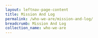 ```yaml
---
layout: leftnav-page-content
title: Mission And Log
permalink: /who-we-are/mission-and-log/
breadcrumb: Mission And Log
collection_name: who-we-are
---
```

